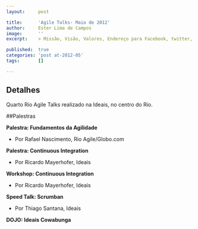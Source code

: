 ```yaml
---
layout:     post

title:      'Agile Talks- Maio de 2012'
author:     Ester Lima de Campos
image:      ''
excerpt:    > Missão, Visão, Valores, Endereço para Facebook, twitter, grupo no google, etc.

published:  true
categories: 'post at-2012-05'
tags:       []

---
```


## Detalhes

Quarto Rio Agile Talks realizado na Ideais, no centro do Rio.

##Palestras

**Palestra: Fundamentos da Agilidade**
- Por Rafael Nascimento, Rio Agile/Globo.com

**Palestra: Continuous Integration**
- Por Ricardo Mayerhofer, Ideais

**Workshop: Continuous Integration**
- Por Ricardo Mayerhofer, Ideais

**Speed Talk: Scrumban** 
- Por Thiago Santana, Ideais

**DOJO: Ideais Cowabunga**

